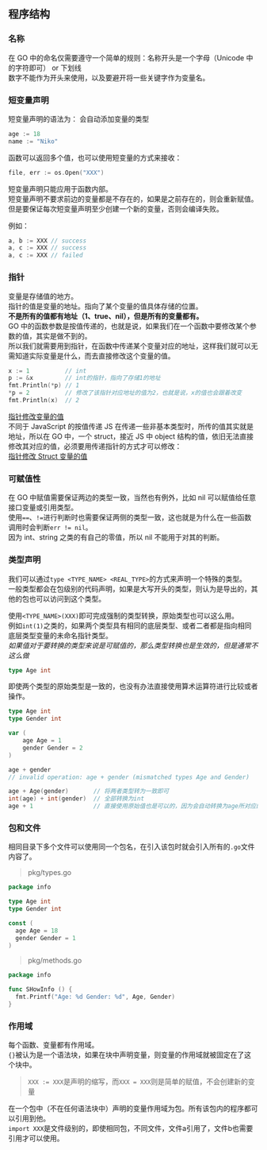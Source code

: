 ## 程序结构

### 名称

在 GO 中的命名仅需要遵守一个简单的规则：名称开头是一个字母（Unicode 中的字符即可） or 下划线  
数字不能作为开头来使用，以及要避开将一些关键字作为变量名。

### 短变量声明

短变量声明的语法为：
会自动添加变量的类型

```go
age := 18
name := "Niko"
```

函数可以返回多个值，也可以使用短变量的方式来接收：

```go
file, err := os.Open("XXX")
```

短变量声明只能应用于函数内部。  
短变量声明不要求前边的变量都是不存在的，如果是之前存在的，则会重新赋值。  
但是要保证每次短变量声明至少创建一个新的变量，否则会编译失败。

例如：

```go
a, b := XXX // success
a, c := XXX // success
a, c := XXX // failed
```

### 指针

变量是存储值的地方。  
指针的值是变量的地址。指向了某个变量的值具体存储的位置。  
**不是所有的值都有地址（1、true、nil），但是所有的变量都有。**  
GO 中的函数参数是按值传递的，也就是说，如果我们在一个函数中要修改某个参数的值，其实是做不到的。  
所以我们就需要用到指针，在函数中传递某个变量对应的地址，这样我们就可以无需知道实际变量是什么，而去直接修改这个变量的值。

```go
x := 1          // int
p := &x         // int的指针，指向了存储1的地址
fmt.Println(*p) // 1
*p = 2          // 修改了该指针对应地址的值为2，也就是说，x的值也会跟着改变
fmt.Println(x)  // 2
```

[指针修改变量的值](/labs/storage/go/ch2/point-simaple/main.go)  
不同于 JavaScript 的按值传递 JS 在传递一些非基本类型时，所传的值其实就是地址，所以在 GO 中，一个 struct，接近 JS 中 object 结构的值，依旧无法直接修改其对应的值，必须要用传递指针的方式才可以修改：  
[指针修改 Struct 变量的值](/labs/storage/go/ch2/point-simaple/main.go)

### 可赋值性

在 GO 中赋值需要保证两边的类型一致，当然也有例外，比如 nil 可以赋值给任意接口变量或引用类型。  
使用`==`、`!=`进行判断时也需要保证两侧的类型一致，这也就是为什么在一些函数调用时会判断`err != nil`。  
因为 int、string 之类的有自己的零值，所以 nil 不能用于对其的判断。

### 类型声明

我们可以通过`type <TYPE_NAME> <REAL_TYPE>`的方式来声明一个特殊的类型。  
一般类型都会在包级别的代码声明，如果是大写开头的类型，则认为是导出的，其他的包也可以访问到这个类型。  

使用`<TYPE_NAME>(XXX)`即可完成强制的类型转换，原始类型也可以这么用。  
例如`int(1)`之类的，如果两个类型具有相同的底层类型、或者二者都是指向相同底层类型变量的未命名指针类型。  
*如果值对于要转换的类型来说是可赋值的，那么类型转换也是生效的，但是通常不这么做*

```go
type Age int
```

即使两个类型的原始类型是一致的，也没有办法直接使用算术运算符进行比较或者操作。  

```go
type Age int
type Gender int

var (
	age Age = 1
	gender Gender = 2
)

age + gender
// invalid operation: age + gender (mismatched types Age and Gender)

age + Age(gender)       // 将两者类型转为一致即可
int(age) + int(gender)  // 全部转换为int
age + 1                 // 直接使用原始值也是可以的，因为会自动转换为age所对应的类型
```

### 包和文件

相同目录下多个文件可以使用同一个包名，在引入该包时就会引入所有的`.go`文件内容了。  
> pkg/types.go

```go
package info

type Age int
type Gender int

const (
  age Age = 18
  gender Gender = 1
)
```

> pkg/methods.go

```go
package info

func SHowInfo () {
  fmt.Printf("Age: %d Gender: %d", Age, Gender)
}
```

### 作用域

每个函数、变量都有作用域。  
`{}`被认为是一个语法块，如果在块中声明变量，则变量的作用域就被固定在了这个块中。  
> `XXX := XXX`是声明的缩写，而`XXX = XXX`则是简单的赋值，不会创建新的变量

在一个包中（不在任何语法块中）声明的变量作用域为包。所有该包内的程序都可以引用到他。  
`import XXX`是文件级别的，即使相同包，不同文件，文件a引用了，文件b也需要引用才可以使用。  